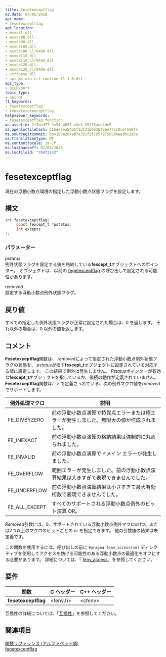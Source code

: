 ```yaml
---
title: fesetexceptflag
ms.date: 04/05/2018
api_name:
- fesetexceptflag
api_location:
- msvcrt.dll
- msvcr80.dll
- msvcr90.dll
- msvcr100.dll
- msvcr100_clr0400.dll
- msvcr110.dll
- msvcr110_clr0400.dll
- msvcr120.dll
- msvcr120_clr0400.dll
- ucrtbase.dll
- api-ms-win-crt-runtime-l1-1-0.dll
api_type:
- DLLExport
topic_type:
- apiref
f1_keywords:
- fesetexceptflag
- fenv/fesetexceptflag
helpviewer_keywords:
- fesetexceptflag function
ms.assetid: 2f7dad77-9e54-4097-a3e3-35176ace4de5
ms.openlocfilehash: b16de7ea54b5f1df21b6626febe773c8cef556f5
ms.sourcegitcommit: ba4180a2d79d7e391f2f705797505d4aedbc2a5e
ms.translationtype: MT
ms.contentlocale: ja-JP
ms.lasthandoff: 02/03/2020
ms.locfileid: "76972142"
---
```

# <a name="fesetexceptflag"></a>fesetexceptflag

現在の浮動小数点環境の指定した浮動小数点状態フラグを設定します。

## <a name="syntax"></a>構文

```C
int fesetexceptflag(
     const fexcept_t *pstatus,
     int excepts
);
```

### <a name="parameters"></a>パラメーター

*pstatus*<br/>
例外状態フラグを設定する値を格納している**fexcept_t**オブジェクトへのポインター。 オブジェクトは、以前の [fegetexceptflag](fegetexceptflag2.md) の呼び出しで設定される可能性があります。

*removed*<br/>
設定する浮動小数点例外状態フラグ。

## <a name="return-value"></a>戻り値

すべての指定した例外状態フラグが正常に設定された場合は、0 を返します。 それ以外の場合は、0 以外の値を返します。

## <a name="remarks"></a>コメント

**Fesetexceptflag**関数は、 *removed*によって指定された浮動小数点例外状態フラグの状態を、 *pstatus*が指す**fexcept_t**オブジェクトに設定されている対応する値に設定します。  この結果で例外は発生しません。 *Pstatus*ポインターが有効な**fexcept_t**オブジェクトを指しているか、後続の動作が定義されていません。 **Fesetexceptflag**関数は、> で定義さ \<れている、次の例外マクロ値を*removed*でサポートします。

|例外処理マクロ|説明|
|---------------------|-----------------|
|FE_DIVBYZERO|前の浮動小数点演算で特異点エラーまたは極エラーが発生しました。無限大の値が作成されました。|
|FE_INEXACT|前の浮動小数点演算の格納結果は強制的に丸められました。|
|FE_INVALID|前の浮動小数点演算でドメイン エラーが発生しました。|
|FE_OVERFLOW|範囲エラーが発生しました。前の浮動小数点演算結果は大きすぎて表現できませんでした。|
|FE_UNDERFLOW|前の浮動小数点演算結果は小さすぎて最大有効桁数で表現できませんでした。|
|FE_ALL_EXCEPT|すべてのサポートされる浮動小数点例外のビット演算 OR。|

*Removed*引数には、0、サポートされている浮動小数点例外マクロの1つ、または2つ以上のマクロのビットごとの or を指定できます。 他の引数値の結果は未定義です。

この関数を使用するには、呼び出しの前に `#pragma fenv_access(on)` ディレクティブを使用してアクセスを妨げる可能性のある浮動小数点の最適化をオフにする必要があります。 詳細については、「 [fenv_access](../../preprocessor/fenv-access.md)」を参照してください。

## <a name="requirements"></a>要件

|関数|C ヘッダー|C++ ヘッダー|
|--------------|--------------|------------------|
|**fesetexceptflag**|\<fenv.h>|\<cfenv>|

互換性の詳細については、「[互換性](../../c-runtime-library/compatibility.md)」を参照してください。

## <a name="see-also"></a>関連項目

[関数リファレンス (アルファベット順)](crt-alphabetical-function-reference.md)<br/>
[fegetexceptflag](fegetexceptflag2.md)<br/>

